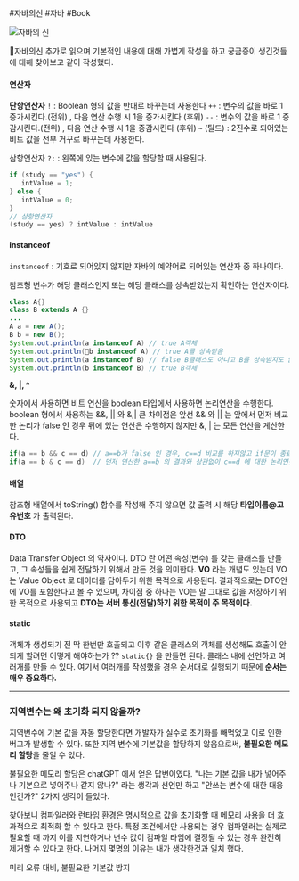 #자바의신 #자바 #Book 

![자바의 신](https://contents.kyobobook.co.kr/sih/fit-in/458x0/pdt/9791193229019.jpg)

자바의신 추가로 읽으며 기본적인 내용에 대해 가볍게 작성을 하고 궁금증이 생긴것들에 대해 찾아보고 같이 작성했다.

#### 연산자

**단항연산자**
`!` :  Boolean 형의 값을 반대로 바꾸는데 사용한다
`++` : 변수의 값을 바로 1 증가시킨다.(전위) , 다음 연산 수행 시 1을 증가시킨다 (후위)
`--` : 변수의 값을 바로 1 증감시킨다.(전위) , 다음 연산 수행 시 1을 증감시킨다 (후위)
`~` (틸드) : 2진수로 되어있는 비트 값을 전부 거꾸로 바꾸는데 사용한다.

삼항연산자
`?:` : 왼쪽에 있는 변수에 값을 할당할 때 사용된다. 

```Java
if (study == "yes") {
   intValue = 1;
} else {
   intValue = 0;
}
// 삼항연산자
(study == yes) ? intValue : intValue
```


#### instanceof

`instanceof` : 기호로 되어있지 않지만 자바의 예약어로 되어있는 연산자 중 하나이다. 

참조형 변수가 해당 클래스인지 또는 해당 클래스를 상속받았는지 확인하는 연산자이다.

```Java
class A{}
class B extends A {}
...
A a = new A();
B b = new B();
System.out.println(a instanceof A) // true A객체
System.out.println(b instanceof A) // true A를 상속받음
System.out.println(a instanceof B) // false B클래스도 아니고 B를 상속받지도 않음.
System.out.println(b instanceof B) // true B객체
```

**&, |, ^**

숫자에서 사용하면 비트 연산을 boolean 타입에서 사용하면 논리연산을 수행한다.
boolean 형에서 사용하는 &&, || 와 &,| 큰 차이점은 앞선 && 와 || 는 앞에서 먼저 비교한 논리가 false 인 경우 뒤에 있는 연산은 수행하지 않지만 &, | 는 모든 연산을 계산한다.

```Java
if(a == b && c == d) // a==b가 false 인 경우, c==d 비교를 하지않고 if문이 종료된다.
if(a == b & c == d)  // 먼저 연산한 a==b 의 결과와 상관없이 c==d 에 대한 논리연산이 진행된다.
```


#### 배열
참조형 배열에서 toString() 함수를 작성해 주지 않으면 값 출력 시 해당 **타입이름@고유번호** 가 출력된다.

#### DTO
Data Transfer Object 의 약자이다. DTO 란 어떤 속성(변수) 를 갖는 클래스를 만들고, 그 속성들을 쉽게 전달하기 위해서 만든 것을 의미한다. 
**VO** 라는 개념도 있는데 VO는 Value Object 로 데이터를 담아두기 위한 목적으로 사용된다.
결과적으로는 DTO안에 VO를 포함한다고 볼 수 있으며, 차이점 중 하나는 VO는 말 그대로 값을 저장하기 위한 목적으로 사용되고 **DTO는 서버 통신(전달)하기 위한 목적이 주 목적이다.**


#### static
객체가 생성되기 전 딱 한번만 호출되고 이후 같은 클래스의 객체를 생성해도 호출이 안되게 할려면 어떻게 해야하는가 ?? `static{}` 을 만들면 된다. 클래스 내에 선언하고 여러개를 만들 수 있다.
여기서 여러개를 작성했을 경우 순서대로 실행되기 때문에 **순서는 매우 중요하다.**




----

### 지역변수는 왜 초기화 되지 않을까?

지역변수에 기본 값을 자동 할당한다면 개발자가 실수로 초기화를 빼먹었고 이로 인한 버그가 발생할 수 있다.
또한 지역 변수에 기본값을 할당하지 않음으로써, **불필요한 메모리 할당**을 줄일 수 있다.

불필요한 메모리 할당은 chatGPT 에서 얻은 답변이였다.
"나는 기본 값을 내가 넣어주나 기본으로 넣어주나 같지 않나?" 라는 생각과 선언만 하고 "안쓰는 변수에 대한 대응인건가?" 2가지 생각이 들었다.

찾아보니 컴파일러와 런타임 환경은 명시적으로 값을 초기화할 때 메모리 사용을 더 효과적으로 최적화 할 수 있다고 한다. 특정 조건에서만 사용되는 경우 컴파일러는 실제로 필요할 때 까지 이를 지연하거나 변수 값이 컴파일 타임에 결정될 수 있는 경우 완전히 제거할 수 있다고 한다. 나머지 몇명의 이유는 내가 생각한것과 일치 했다.

미리 오류 대비, 불필요한 기본값 방지 




